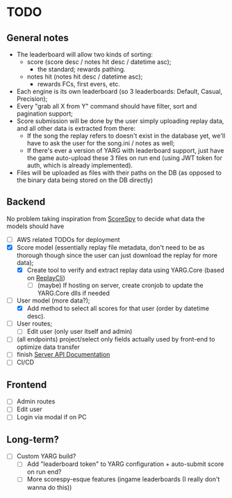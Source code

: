 # TODO

## General notes

- The leaderboard will allow two kinds of sorting:
  - score (score desc / notes hit desc / datetime asc);
    - the standard; rewards pathing.
  - notes hit (notes hit desc / datetime asc);
    - rewards FCs, first evers, etc.
- Each engine is its own leaderboard (so 3 leaderboards: Default, Casual, Precision);
- Every "grab all X from Y" command should have filter, sort and pagination support;
- Score submission will be done by the user simply uploading replay data, and all other data is extracted from there:
  - If the song the replay refers to doesn't exist in the database yet, we'll have to ask the user for the song.ini / notes as well;
  - If there's ever a version of YARG with leaderboard support, just have the game auto-upload these 3 files on run end (using JWT token for auth, which is already implemented).
- Files will be uploaded as files with their paths on the DB (as opposed to the binary data being stored on the DB directly)

## Backend

No problem taking inspiration from [ScoreSpy](https://clonehero.scorespy.online/leaderboards/95FD6F3E703C10437E882698004F3B01) to decide what data the models should have

- [ ] AWS related TODOs for deployment
- [x] Score model (essentially replay file metadata, don't need to be as thorough though since the user can just download the replay for more data);
  - [x] Create tool to verify and extract replay data using YARG.Core (based on [ReplayCli](https://github.com/YARC-Official/YARG.Core/tree/master/ReplayCli))
    - [ ] (maybe) If hosting on server, create cronjob to update the YARG.Core dlls if needed
- [ ] User model (more data?);
  - [x] Add method to select all scores for that user (order by datetime desc).
- [ ] User routes;
  - [ ] Edit user (only user itself and admin)
- [ ] (all endpoints) project/select only fields actually used by front-end to optimize data transfer
- [ ] finish [Server API Documentation](docs/serverapi.md)
- [ ] CI/CD

## Frontend

- [ ] Admin routes
- [ ] Edit user
- [ ] Login via modal if on PC

## Long-term?

- [ ] Custom YARG build?
  - [ ] Add "leaderboard token" to YARG configuration + auto-submit score on run end?
  - [ ] More scorespy-esque features (ingame leaderboards (I really don't wanna do this))
